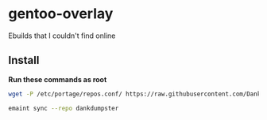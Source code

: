 # gentoo-overlay
Ebuilds that I couldn't find online

## Install
**Run these commands as root**
```bash
wget -P /etc/portage/repos.conf/ https://raw.githubusercontent.com/DankDumpster/gentoo-overlay/master/dankdumpster.conf
```

```bash
emaint sync --repo dankdumpster
```
